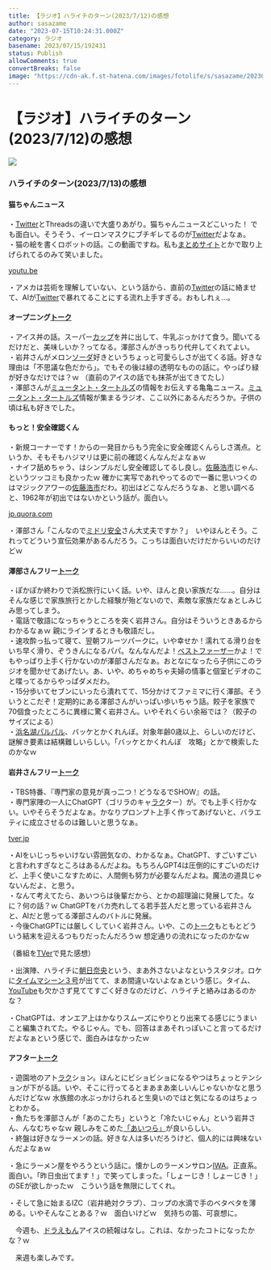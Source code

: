 ```yaml
---
title: 【ラジオ】ハライチのターン(2023/7/12)の感想
author: sasazame
date: "2023-07-15T10:24:31.000Z"
category: ラジオ
basename: 2023/07/15/192431
status: Publish
allowComments: true
convertBreaks: false
image: "https://cdn-ak.f.st-hatena.com/images/fotolife/s/sasazame/20230715/20230715192337.png"
---
```

# 【ラジオ】ハライチのターン(2023/7/12)の感想

![](https://cdn-ak.f.st-hatena.com/images/fotolife/s/sasazame/20230715/20230715192337.png)

<!-- Extended Body -->

### ハライチのターン(2023/7/13)の感想

#### 猫ちゃんニュース

・[Twitter](https://d.hatena.ne.jp/keyword/Twitter)とThreadsの違いで大盛りあがり。猫ちゃんニュースどこいった！ でも面白い。そうそう、イーロンマスクにブチギレてるのが[Twitter](https://d.hatena.ne.jp/keyword/Twitter)だよなぁ。  
・猫の絵を書くロボットの話。この動画ですね。私も[まとめサイト](https://d.hatena.ne.jp/keyword/%A4%DE%A4%C8%A4%E1%A5%B5%A5%A4%A5%C8)とかで取り上げられてるのみて笑いました。

[youtu.be](https://youtu.be/L32BRcvnWRU)

・アメカは芸術を理解していない、という話から、直前の[Twitter](https://d.hatena.ne.jp/keyword/Twitter)の話に絡ませて、AIが[Twitter](https://d.hatena.ne.jp/keyword/Twitter)で暴れてることにする流れ上手すぎる。おもしれぇ…。

#### オープニング[トーク](https://d.hatena.ne.jp/keyword/%A5%C8%A1%BC%A5%AF)

・アイス丼の話。スーパー[カップ](https://d.hatena.ne.jp/keyword/%A5%AB%A5%C3%A5%D7)を丼に出して、牛乳ぶっかけて食う。聞いてるだけだと、美味しいか？ってなる。澤部さんがきっちり代弁してくれてよい。  
・岩井さんがメロン[ソーダ](https://d.hatena.ne.jp/keyword/%A5%BD%A1%BC%A5%C0)好きというちょっと可愛らしさが出てくる話。好きな理由は「不思議な色だから」。でもその後は緑の透明なものの話に。やっぱり緑が好きなだけでは？ｗ （直前のアイスの話でも抹茶が出てきてたし）  
・澤部さんが[ミュータント・タートルズ](https://d.hatena.ne.jp/keyword/%A5%DF%A5%E5%A1%BC%A5%BF%A5%F3%A5%C8%A1%A6%A5%BF%A1%BC%A5%C8%A5%EB%A5%BA)の情報をお伝えする亀亀ニュース。[ミュータント・タートルズ](https://d.hatena.ne.jp/keyword/%A5%DF%A5%E5%A1%BC%A5%BF%A5%F3%A5%C8%A1%A6%A5%BF%A1%BC%A5%C8%A5%EB%A5%BA)情報が集まるラジオ、ここ以外にあるんだろうか。子供の頃は私も好きでした。

#### もっと！安全確認くん

・新規コーナーです！からの一発目からもう完全に安全確認くんらしさ満点。というか、そもそもハジマリは更に前の確認くんなんだよなぁｗ  
・ナイフ舐めちゃう、はシンプルだし安全確認してるし良し。[佐藤浩市](https://d.hatena.ne.jp/keyword/%BA%B4%C6%A3%B9%C0%BB%D4)じゃん、というツッコミも良かったｗ 確かに実写であれやってるので一番に思いつくのはマジックアワーの[佐藤浩市](https://d.hatena.ne.jp/keyword/%BA%B4%C6%A3%B9%C0%BB%D4)だわ。初出はどこなんだろうなぁ、と思い調べると、1962年が初出ではないかという話が。面白い。

[jp.quora.com](https://jp.quora.com/%E6%82%AA%E4%BA%BA%E3%81%8C%E3%83%8A%E3%82%A4%E3%83%95%E3%81%AE%E5%88%83%E3%82%92%E3%83%99%E3%83%AD%E3%83%AA%E3%81%A8%E8%88%90%E3%82%81%E3%82%8B%E3%81%AE%E3%81%AF%E4%BD%95%E6%95%85%E3%81%A7%E3%81%99%E3%81%8B-)  

・澤部さん「こんなので[ミドリ安全](https://d.hatena.ne.jp/keyword/%A5%DF%A5%C9%A5%EA%B0%C2%C1%B4)さん大丈夫ですか？」　いやほんとそう。これってどういう宣伝効果があるんだろう。こっちは面白いだけだからいいのだけどｗ

#### 澤部さんフリー[トーク](https://d.hatena.ne.jp/keyword/%A5%C8%A1%BC%A5%AF)

・ぽかぽか終わりで浜松旅行にいく話。いや、ほんと良い家族だな……。自分はそんな感じで家族旅行とかした経験が殆どないので、素敵な家族だなぁとしみじみ思ってしまう。  
・電話で敬語になっちゃうところを突く岩井さん。自分はそういうときあるからわかるなぁｗ 親にラインするときも敬語だし。  
・速攻酔っ払って寝て、翌朝フルーツパークに。いや幸せか！濡れてる滑り台をいち早く滑り、ぞうきんになるパパ。なんなんだよ！[ベストファーザー](https://d.hatena.ne.jp/keyword/%A5%D9%A5%B9%A5%C8%A5%D5%A5%A1%A1%BC%A5%B6%A1%BC)かよ！でもやっぱり上手く行かないのが澤部さんだなぁ。おとなになったら子供にこのラジオを聞かせてあげたい。あ、いや、めちゃめちゃ夫婦の情事と個室ビデオのこと喋ってるからやっぱダメだわ。  
・15分歩いてセブンにいったら潰れてて、15分かけてファミマに行く澤部。そういうとこだぞ！定期的にある澤部さんがいっぱい歩いちゃう話。餃子を家族で70個食ったところに異様に驚く岩井さん。いやそれくらい余裕では？（餃子のサイズによる）  
・[浜名湖パルパル](https://d.hatena.ne.jp/keyword/%C9%CD%CC%BE%B8%D0%A5%D1%A5%EB%A5%D1%A5%EB)、バッケとかくれんぼ。対象年齢0歳以上、らしいのだけど、謎解き要素は結構難しいらしい。「バッケとかくれんぼ　攻略」とかで検索したのかなｗ

#### 岩井さんフリー[トーク](https://d.hatena.ne.jp/keyword/%A5%C8%A1%BC%A5%AF)

・TBS特番、『専門家の意見が真っ二つ！どうなるでSHOW』の話。  
・専門家陣の一人にChatGPT（ゴリラのキャ[ラク](https://d.hatena.ne.jp/keyword/%A5%E9%A5%AF)ター）が。でも上手く行かない。いやそらそうだよなぁ。かなりプロンプト上手く作ってあげないと、バラエティに成立させるのは難しいと思うなぁ。

[tver.jp](https://tver.jp/lp/episodes/epp64afzgo)

・AIをいじっちゃいけない雰囲気なの、わかるなぁ。ChatGPT、すごいすごいと言われすぎなところはあるんだよね。もちろんGPT4は圧倒的にすごいのだけど、上手く使いこなすために、人間側も努力が必要なんだよね。魔法の道具じゃないんだよ、と思う。  
・なんて考えてたら、あいつらは後輩だから、とかの超理論に発展してた。なに？何の話？ｗ ChatGPTをバカ売れしてる若手芸人だと思っている岩井さんと、AIだと思ってる澤部さんのバトルに発展。  
・今後ChatGPTには厳しくしていく岩井さん。いや、この[トーク](https://d.hatena.ne.jp/keyword/%A5%C8%A1%BC%A5%AF)もともとどういう結末を迎えるつもりだったんだろうｗ 想定通りの流れになったのかなｗ

（番組を[TVer](https://d.hatena.ne.jp/keyword/TVer)で見た感想）

・出演陣、ハライチに[朝日奈央](https://d.hatena.ne.jp/keyword/%C4%AB%C6%FC%C6%E0%B1%FB)という、まあ外さないよなというスタジオ。ロケに[タイムマシーン３号](https://d.hatena.ne.jp/keyword/%A5%BF%A5%A4%A5%E0%A5%DE%A5%B7%A1%BC%A5%F3%A3%B3%B9%E6)が出てて、まあ間違いないよなぁという感じ。タイム、[YouTube](https://d.hatena.ne.jp/keyword/YouTube)も欠かさず見ててすごく好きなのだけど、ハライチと絡みはあるのかな？

・ChatGPTは、オンエア上はかなりスムーズにやりとり出来てる感じにうまいこと編集されてた。やるじゃん。でも、回答はまあそれっぽいこと言ってるだけだよなぁという感じで、面白みはなかったｗ

#### アフター[トーク](https://d.hatena.ne.jp/keyword/%A5%C8%A1%BC%A5%AF)

・遊園地のアト[ラク](https://d.hatena.ne.jp/keyword/%A5%E9%A5%AF)ション。ほんとにビショビショになるやつはちょっとテンションが下がる話。いや、そこに行ってるとまあまあ楽しいんじゃないかなと思うんだけどなｗ 水族館の水ぶっかけられると生臭いのではと気になるのはちょっとわかる。  
・魚たちを澤部さんが「あのこたち」というと「冷たいじゃん」という岩井さん、んなむちゃなｗ 親しみをこめた[「あいつら」](https://d.hatena.ne.jp/keyword/%A1%D6%A4%A2%A4%A4%A4%C4%A4%E9%A1%D7)が良いらしい。  
・終盤は好きなラーメンの話。好きな人は多いだろうけど、個人的には興味ないんだよなぁｗ

・急にラーメン屋をやろうという話に。懐かしのラーメンサロン[IWA](https://d.hatena.ne.jp/keyword/IWA)。正直系。面白い。「昨日虫出てます！」で笑ってしまった。「しょーじき！しょーじき！」のSEが欲しかったｗ　こういう話を無限にしてくれ。

・そして急に始まるIZC（岩井絶対クラブ）、コップの水滴で手のベタベタを薄める。いやそんなことある？ｗ　面白いけどｗ　気持ちの笛、可哀想に。

　今週も、[ドラえもん](https://d.hatena.ne.jp/keyword/%A5%C9%A5%E9%A4%A8%A4%E2%A4%F3)アイスの続報はなし。これは、なかったコトになったかな？ｗ

　来週も楽しみです。